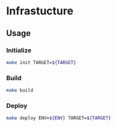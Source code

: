 # Infrastucture

## Usage

### Initialize

```bash
make init TARGET=${TARGET}
```

### Build

```bash
make build
```

### Deploy

```bash
make deploy ENV=${ENV} TARGET=${TARGET}
```
